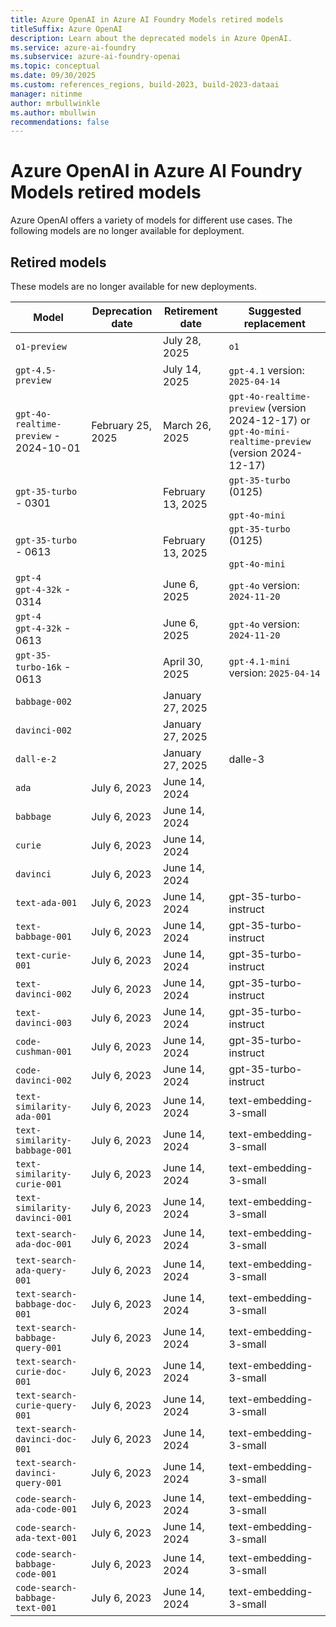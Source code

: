 ```yaml
---
title: Azure OpenAI in Azure AI Foundry Models retired models
titleSuffix: Azure OpenAI
description: Learn about the deprecated models in Azure OpenAI.
ms.service: azure-ai-foundry
ms.subservice: azure-ai-foundry-openai
ms.topic: conceptual
ms.date: 09/30/2025
ms.custom: references_regions, build-2023, build-2023-dataai
manager: nitinme
author: mrbullwinkle 
ms.author: mbullwin 
recommendations: false
---
```


# Azure OpenAI in Azure AI Foundry Models retired models

Azure OpenAI offers a variety of models for different use cases. The following models are no longer available for deployment.

## Retired models

 These models are no longer available for new deployments.

| Model | Deprecation date | Retirement date | Suggested replacement |
| --------- | --------------------- | ------------------- | -------------------- |
| `o1-preview`  | |  July 28, 2025                       | `o1`                                 |
| `gpt-4.5-preview`         |       |  July 14, 2025 | `gpt-4.1` version: `2025-04-14`      |
| `gpt-4o-realtime-preview` - 2024-10-01 | February 25, 2025 | March 26, 2025 | `gpt-4o-realtime-preview` (version 2024-12-17) or `gpt-4o-mini-realtime-preview` (version 2024-12-17) |
| `gpt-35-turbo` - 0301 | | February 13, 2025   | `gpt-35-turbo` (0125) <br><br> `gpt-4o-mini`  |
| `gpt-35-turbo` - 0613 | | February 13, 2025 | `gpt-35-turbo` (0125) <br><br> `gpt-4o-mini`  |
| `gpt-4`<br>`gpt-4-32k` - 0314 |         | June 6, 2025                       | `gpt-4o` version: `2024-11-20`       |
| `gpt-4`<br>`gpt-4-32k` - 0613 |         | June 6, 2025                       | `gpt-4o` version: `2024-11-20`       |
| `gpt-35-turbo-16k`     - 0613 |         | April  30, 2025                    | `gpt-4.1-mini` version: `2025-04-14` |
| `babbage-002` | | January 27, 2025 |  |
| `davinci-002` | | January 27, 2025 | |
| `dall-e-2`|  | January 27, 2025 | dalle-3 |
| `ada` | July 6, 2023 | June 14, 2024 |  |
| `babbage` | July 6, 2023 | June 14, 2024 |  |
| `curie` | July 6, 2023 | June 14, 2024 | |
| `davinci` | July 6, 2023 | June 14, 2024 |  |
| `text-ada-001` | July 6, 2023 | June 14, 2024 | gpt-35-turbo-instruct |
| `text-babbage-001` | July 6, 2023 | June 14, 2024 | gpt-35-turbo-instruct |
| `text-curie-001` | July 6, 2023 | June 14, 2024 | gpt-35-turbo-instruct |
| `text-davinci-002` | July 6, 2023 | June 14, 2024 | gpt-35-turbo-instruct |
| `text-davinci-003` | July 6, 2023 | June 14, 2024 | gpt-35-turbo-instruct |
| `code-cushman-001` | July 6, 2023 | June 14, 2024 | gpt-35-turbo-instruct |
| `code-davinci-002` | July 6, 2023 | June 14, 2024 | gpt-35-turbo-instruct |
| `text-similarity-ada-001` | July 6, 2023 | June 14, 2024 | text-embedding-3-small |
| `text-similarity-babbage-001` | July 6, 2023 | June 14, 2024 | text-embedding-3-small |
| `text-similarity-curie-001` | July 6, 2023 | June 14, 2024 | text-embedding-3-small |
| `text-similarity-davinci-001` | July 6, 2023 | June 14, 2024 | text-embedding-3-small |
| `text-search-ada-doc-001` | July 6, 2023 | June 14, 2024 | text-embedding-3-small |
| `text-search-ada-query-001` | July 6, 2023 | June 14, 2024 | text-embedding-3-small |
| `text-search-babbage-doc-001` | July 6, 2023 | June 14, 2024 | text-embedding-3-small |
| `text-search-babbage-query-001` | July 6, 2023 | June 14, 2024 | text-embedding-3-small |
| `text-search-curie-doc-001` | July 6, 2023 | June 14, 2024 | text-embedding-3-small |
| `text-search-curie-query-001` | July 6, 2023 | June 14, 2024 | text-embedding-3-small |
| `text-search-davinci-doc-001` | July 6, 2023 | June 14, 2024 | text-embedding-3-small |
| `text-search-davinci-query-001` | July 6, 2023 | June 14, 2024 | text-embedding-3-small |
| `code-search-ada-code-001` | July 6, 2023 | June 14, 2024 | text-embedding-3-small |
| `code-search-ada-text-001` | July 6, 2023 | June 14, 2024 | text-embedding-3-small |
| `code-search-babbage-code-001` | July 6, 2023 | June 14, 2024 | text-embedding-3-small |
| `code-search-babbage-text-001` | July 6, 2023 | June 14, 2024 | text-embedding-3-small |

